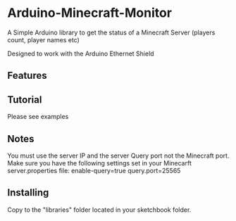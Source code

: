 # Arduino-Minecraft-Monitor

A Simple Arduino library to get the status of a Minecraft Server (players count, player names etc)

Designed to work with the Arduino Ethernet Shield

## Features

## Tutorial

Please see examples

## Notes

You must use the server IP and the server Query port not the Minecraft port.
Make sure you have the following settings set in your Minecarft server.properties file:
enable-query=true
query.port=25565

## Installing

Copy to the "libraries" folder located in your sketchbook folder.
